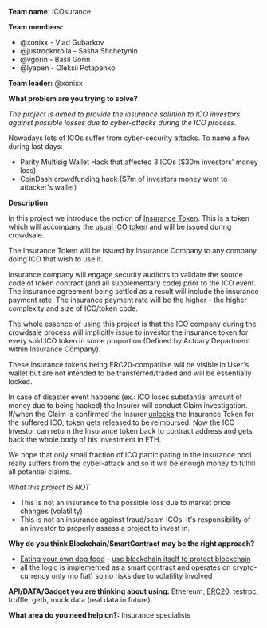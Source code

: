 **Team name:** ICOsurance

**Team members:** 

- @xonixx - Vlad Gubarkov
- @justrocknrolla - Sasha Shchetynin
- @vgorin - Basil Gorin
- @lyapen - Oleksii Potapenko

**Team leader:** @xonixx

**What problem are you trying to solve?**

_The project is aimed to provide the insurance solution to ICO investors against possible losses due to cyber-attacks during the ICO process._
 
Nowadays lots of ICOs suffer from cyber-security attacks. To name a few during last days:
- Parity Multisig Wallet Hack that affected 3 ICOs ($30m investors' money loss)
- CoinDash crowdfunding hack ($7m of investors money went to attacker's wallet)

**Description**

In this project we introduce the notion of [Insurance Token](https://github.com/CMLTeam/ICOsurance/blob/master/truffle/contracts/InsuranceToken.sol).
This is a token which will accompany the [usual ICO token](https://github.com/CMLTeam/ICOsurance/blob/master/truffle/contracts/CoolICOToken.sol) and will be issued during crowdsale.  

The Insurance Token will be issued by Insurance Company to any company doing ICO that wish to use it.

Insurance company will engage security auditors to validate the source code of token contract (and all supplementary code) prior to the ICO event.
The insurance agreement being settled as a result will include the insurance payment rate.
The insurance payment rate will be the higher - the higher complexity and size of ICO/token code.

The whole essence of using this project is that the ICO company during the crowdsale process will implicitly issue to investor 
the insurance token for every sold ICO token in some proportion (Defined by Actuary Department within Insurance Company).

These Insurance tokens being ERC20-compatible will be visible in User's wallet but are not intended to be transferred/traded and will be essentially locked.

In case of disaster event happens (ex.: ICO loses substantial amount of money due to being hacked) the Insurer will conduct 
Claim investigation. If/when the Claim is confirmed the Insurer [unlocks](https://github.com/CMLTeam/ICOsurance/blob/master/truffle/contracts/InsuranceToken.sol#L101) 
the Insurance Token for the suffered ICO, token gets released to be reimbursed.
Now the ICO Investor can return the Insurance token back to contract address and gets back the whole body of his investment in ETH.

We hope that only small fraction of ICO participating in the insurance pool really suffers from the cyber-attack and so it will be enough money to fulfill all potential claims.

_What this project IS NOT_

- This is not an insurance to the possible loss due to market price changes (volatility)
- This is not an insurance against fraud/scam ICOs. It's responsibility of an investor to properly assess a project to invest in.

**Why do you think Blockchain/SmartContract may be the right approach?**
- [Eating your own dog food](https://en.wikipedia.org/wiki/Eating_your_own_dog_food) - [use blockchain itself to protect blockchain](https://twitter.com/justrocknrolla/status/888757693841895428)
- all the logic is implemented as a smart contract and operates on crypto-currency only (no fiat) so no risks due to volatility involved

**API/DATA/Gadget you are thinking about using:** 
Ethereum, [ERC20](https://theethereum.wiki/w/index.php/ERC20_Token_Standard), testrpc, truffle, geth, mock data (real data in future).

**What area do you need help on?:**
Insurance specialists
